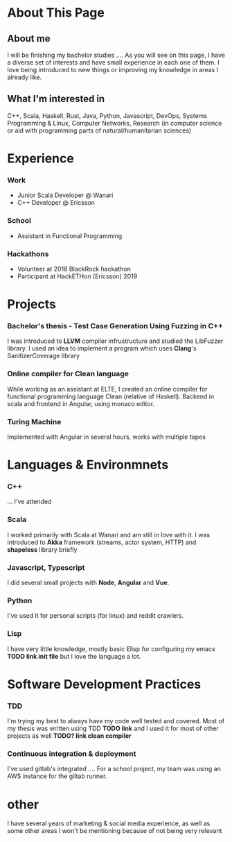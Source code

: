 

# About This Page


## About me

<span class="underline">I will be finishing my bachelor studies</span> <span class="underline">&#x2026;</span>. As you will see on this page, I have a diverse set of interests and have small experience in each one of them. I love being introduced to new things or improving my knowledge in areas I already like.


## What I'm interested in

C++, Scala, Haskell, Rust, Java, Python, Javascript, DevOps, Systems Programming & Linux, Computer Networks, Research (in computer science or aid with programming parts of natural/humanitarian sciences) 


# Experience


### Work

-   Junior Scala Developer @ Wanari
-   C++ Developer @ Ericsson


### School

-   Assistant in Functional Programming


### Hackathons

-   Volunteer at 2018 BlackRock hackathon
-   Participant at HackETHon (Ericsson) 2019


# Projects


### Bachelor's thesis - Test Case Generation Using Fuzzing in C++

I was introduced to **LLVM** compiler infrustructure and studied the LibFuzzer library. I used an idea to implement a program which uses **Clang**'s SanitizerCoverage library 


### Online compiler for Clean language

While working as an assistant at ELTE, I created an online compiler for functional programming language Clean (relative of Haskell). Backend in scala and frontend in Angular, using monaco editor.


### Turing Machine

Implemented with Angular in several hours, works with multiple tapes


### 


# Languages & Environmnets


### C++

<span class="underline">&#x2026;</span> I've attended 


### Scala

I worked primarily with Scala at Wanari and am still in love with it. I was introduced to **Akka** framework (streams, actor system, HTTP) and **shapeless** library briefly


### Javascript, Typescript

I did several small projects with **Node**, **Angular** and **Vue**. 


### Python

I've used it for personal scripts (for linux) and reddit crawlers.


### Lisp

I have very little knowledge, mostly basic Elisp for configuring my emacs **TODO link init file** but I love the language a lot.


# Software Development Practices


### TDD

I'm trying my best to always have my code well tested and covered. Most of my thesis was written using TDD **TODO link** and I used it for most of other projects as well **TODO? link clean compiler**


### Continuous integration & deployment

I've used gitlab's integrated <span class="underline">&#x2026;</span>. For a school project, my team was using an AWS instance for the giltab runner.


# other

I have several years of marketing & social media experience, as well as some other areas I won't be mentioning because of not being very relevant

